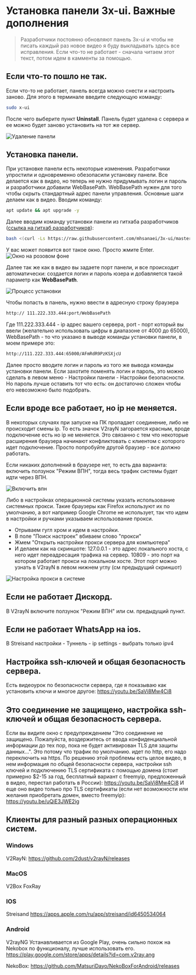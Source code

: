 # Установка панели 3x-ui. Важные дополнения 
>Разработчики постоянно обновляют панель 3x-ui и чтобы не писать каждый раз новое видео я буду выкладывать здесь все исправления. Если что-то не работает - сначала читаем этот текст, потом идем в камменты за помощью.

## Если что-то пошло не так.
Если что-то не работает, панель всегда можно снести и настроить заново. Для этого в терминале введите следующую команду:
```sh
sudo x-ui
```
После чего выберите пункт **Uninstall**. Панель будет удалена с сервера и ее можно будет заново установить на тот же сервер.

![Удаление панели](https://raw.githubusercontent.com/ServerTechnologies/youtube-instructions/refs/heads/main/screenshots/3x-ui/Uninstall.jpg)

## Установка панели.
При установке панели есть некоторые изменения. Разработчики упростили и одновременно обезопасили установку панели. Все делается как в видео, но теперь не нужно придумывать логин и пароль и разработчики добавили WebBasePath. WebBasePath нужен для того чтобы скрыть стандартный адрес панели управления. Основные шаги делаем как в видео. Вводим команду:
```sh
apt update && apt upgrade -y
```
Далее вводим команду установки панели из гитхаба разработчиков ([ссылка на гитхаб разработчиков](https://github.com/MHSanaei/3x-ui?ysclid=lstfiw45v6910325792)):
```sh
bash <(curl -Ls https://raw.githubusercontent.com/mhsanaei/3x-ui/master/install.sh)
```
У вас может появится вот такое окно. Просто жмите Enter.
![Окно на розовом фоне](https://raw.githubusercontent.com/ServerTechnologies/youtube-instructions/refs/heads/main/screenshots/3x-ui/pink-display.jpg)

Далее так же как в видео вы задаете порт панели, и все происходит автоматически: создается логин и пароль юзера и добавляется такой параметр как **WebBasePath**.

![Процесс установки](https://raw.githubusercontent.com/ServerTechnologies/youtube-instructions/refs/heads/main/screenshots/3x-ui/webbasepath.jpg)

 Чтобы попасть в панель, нужно ввести в адресную строку браузера
 ```sh
http:// 111.222.333.444:port/WebBasePath
```
Где 111.222.333.444 - ip адрес вашего сервера, port - порт который вы ввели (желательно использовать цифры в диапазоне от 4000 до 65000), WebBasePath - то что указано в выводе команды установки панели, в моем примере это:
```sh
http://111.222.333.444:65000/AFmRdR9PzKSXjcU
```
Далее просто вводите логин и пароль из того же вывода команды установки панели.
Если захотите поменять логин и пароль, это можно сделать в левом меню - Настройки панели - Настройки безопасности. Но пароль лучше оставить тот что есть: он достаточно сложен чтобы его невозможно было подобрать.

## Если вроде все работает, но ip не меняется.
В некоторых случаях при запуске на ПК пропадает соединение, либо не происходит смены ip. То есть значок V2rayN загорается красным, вроде подключение есть но ip не меняется. Это связанно с тем что некоторые расширения браузера начинают конфликтовать с клиентом с которого идет подключение. Просто попробуйте другой браузер - все должно работать.

Если никаких дополнений в браузере нет, то есть два варианта: включить ползунок "Режим ВПН", тогда весь трафик системы будет идти через ВПН.

![Включить впн](https://raw.githubusercontent.com/ServerTechnologies/youtube-instructions/refs/heads/main/screenshots/3x-ui/vpn-mode.jpg)

Либо в настройках операционной системы указать использование системных прокси. Такие браузеры как Firefox используют их по умолчанию, а вот например Google Chrome не использует, так что идем в настройки и ручками указываем использование прокси.
- Отрываем гугл хром и идем в настройки.
- В поле "Поиск настроек" вбиваем слово "прокси"
- Жмем "Открыть настройки прокси сервера для компьютера"
- И делаем как на скриншоте: 127.0.0.1 - это адрес локального хоста, с него идет переадресация трафика на сервер. 10809 - это порт на котором работает прокси на локальном хосте. Этот порт можно узнать в V2rayN в левом нижнем углу (см предыдущий скриншот)

![Настройка прокси в системе](https://raw.githubusercontent.com/ServerTechnologies/youtube-instructions/refs/heads/main/screenshots/3x-ui/proxy-settings.jpg)

## Если не работает Дискорд.
В V2rayN включите ползунок "Режим ВПН" или см. предыдущий пункт.

## Если не работает WhatsApp на ios.
В Streisand настройки - Туннель - ip settings - выбрать только ipv4

## Настройка ssh-ключей и общая безопасность сервера.
Есть видеоурок по безопасности сервера, где я показываю как установить ключи и многое другое:
https://youtu.be/SaVi8Mw4Ci8

## Это соединение не защищено, настройка ssh-ключей и общая безопасность сервера.
Если вы видите окно с предупреждением "Это соединение не защищено. Пожалуйста, воздержитесь от ввода конфиденциальной информации до тех пор, пока не будет активирован TLS для защиты данных...". Это потому что трафик по умолчанию. идет по http, его надо переключить на https.
По решению этой проблемы есть целое видео, в нем информация по общей безопасности сервера, настройки ssh ключей и подключению TLS сертификата с помощью домена (стоит примерно $2-15 за год, бесплатный вариант с freemyip, предложенный в видео, перестал работать в России):
https://youtu.be/SaVi8Mw4Ci8
И еще оно видео только про TLS сертификаты (если нет возможности или желания приобретать домен, вместо freemyip):
https://youtu.be/uQiE3JWE2ig
## Клиенты для разный разных операционных систем.
### Windows
V2RayN:
https://github.com/2dust/v2rayN/releases

### MacOS
V2Box
FoxRay

### IOS
Streisand
https://apps.apple.com/ru/app/streisand/id6450534064

### Android
V2rayNG
Устанавливается из Google Play, очень сильно похож на Nekobox по функционалу, лучше использовать его.
https://play.google.com/store/apps/details?id=com.v2ray.ang

NekoBox:
https://github.com/MatsuriDayo/NekoBoxForAndroid/releases

